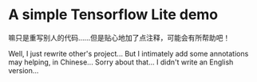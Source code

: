 # A simple Tensorflow Lite demo

嘛只是重写别人的代码……但是贴心地加了点注释，可能会有所帮助吧！

Well, I just rewrite other's project... But I intimately add some annotations may helping, in Chinese... Sorry about that... I didn't write an English version...

